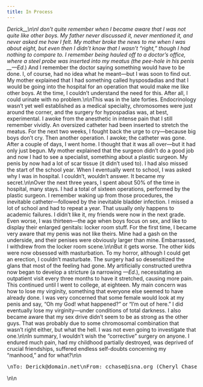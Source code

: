 ```yaml
---
title: In Process
---
```


_Derick\_\_\n\nI don&#8217;t quite remember when I became aware that I was not quite like other boys. My father never discussed it, never mentioned it, and never asked me how I felt. My mother broke the news to me when I was about eight, but even then I didn&#8217;t know that I wasn&#8217;t &#8220;right,&#8221; though I had nothing to compare to. I remember being hauled off to a doctor&#8217;s office, where a steel probe was inserted into my meatus (the pee-hole in his penis \_\_&#8212;Ed_.) And I remember the doctor saying something would have to be done. I, of course, had no idea what he meant&#8212;but I was soon to find out. My mother explained that I had something called hysposdadias and that I would be going into the hospital for an operation that would make me like other boys. At the time, I couldn&#8217;t understand the need for this. After all, I could urinate with no problem.\n\nThis was in the late forties. Endocrinology wasn&#8217;t yet well established as a medical specialty, chromosomes were just around the corner, and the surgery for hypospadias was, at best, experimental. I awoke from the anesthetic in intense pain that I still remember vividly. An oversized catheter had been inserted to stretch the meatus. For the next two weeks, I fought back the urge to cry&#8212;because big boys don&#8217;t cry. Then another operation. I awoke; the catheter was gone. After a couple of days, I went home. I thought that it was all over&#8212;but it had only just begun. My mother explained that the surgeon didn&#8217;t do a good job and now I had to see a specialist, something about a plastic surgeon. My penis by now had a lot of scar tissue (it didn&#8217;t used to). I had also missed the start of the school year. When I eventually went to school, I was asked why I was in hospital. I couldn&#8217;t, wouldn&#8217;t answer. It became my secret.\n\nOver the next three years, I spent about 50% of the time in hospital, many stays. I had a total of sixteen operations, performed by the plastic surgeon. I remember waking up from those procedures, the inevitable catheter&#8212;followed by the inevitable bladder infection. I missed a lot of school and had to repeat a year. That usually only happens to academic failures. I didn&#8217;t like it, my friends were now in the next grade. Even worse, I was thirteen&#8212;the age when boys focus on sex, and like to display their enlarged genitals: locker room stuff. For the first time, I became very aware that my penis was not like theirs. Mine had a gash on the underside, and their penises were obviously larger than mine. Embarrassed, I withdrew from the locker room scene.\n\nBut it gets worse. The other kids were now obsessed with masturbation. To my horror, although I could get an erection, I couldn&#8217;t masturbate. The surgery had so desensitized the glans that most of the feeling had gone. My artificially constructed urethra now began to develop a stricture (a narrowing _&#8212;Ed_.), necessitating an outpatient visit every three months to have it stretched, causing more pain. This continued until I went to college, at eighteen. My main concern was how to lose my virginity, something that everyone else seemed to have already done. I was very concerned that some female would look at my penis and say, &#8220;Oh my God! what happened?&#8221; or &#8220;I&#8217;m out of here.&#8221; I did eventually lose my virginity&#8212;under conditions of total darkness. I also became aware that my sex drive didn&#8217;t seem to be as strong as the other guys. That was probably due to some chromosomal combination that wasn&#8217;t right either, but what the hell. I was not even going to investigate that one.\n\nIn summary, I wouldn&#8217;t wish the &#8220;corrective&#8221; surgery on anyone. I endured much pain, had my childhood partially destroyed, was deprived of crucial friendships, suffered endless self-doubts concerning my &#8220;manhood,&#8221; and for what?\n\n

<pre>\nTo: Derick@domain.net\nFrom: cchase@isna.org (Cheryl Chase)\nSubject: Re: Write for Chrysalis?\nCc:\nBcc:\nX-Attachments:\n\nHi Derick,\n\nWhat I would like you to write about is not just about the\nsurgery, but about what it has been like to be intersexed,\nhow you were treated and what it felt like (emotionally,\nphysically), and how you wish you had been treated.\n\nbest,\n\ncheryl\n\n\n\nFrom: Derick@domain.net\nDate: Sat, 3 Aug 1996 14:37:35 -0400\nTo: cchase@isna.org\nSubject: My Story\n\nCheryl&#8230;.. is this what you are looking for?&#8230;. if you\nwant it changed, expanded, etc&#8230; please let me know&#8230;..\n\nRegards\n\nDerick\n\n\n\nTo: Derick@domain.net\nDate: 6 Aug 1996\nFrom: cchase@isna.org (Cheryl Chase)\nSubject: Re: My Story\n\n&gt;Cheryl&#8230;.. is this what you are looking for?&#8230;. if you\nwant it\n&gt;changed, expanded, etc&#8230; please let me know&#8230;..\n\nThank you!\n\nIf you could expand somewhat on what your life has been\nlike since then&#8230; what you wrote seems to end at about 18.\nBut it is now many years later; how did you fare, how did\nyou connect with your current partner, how has sex been for\nyou, and has your adult life been affected by your sexual\ndifference?\n\nDid you ever learn to masturbate? Are you orgasmic? Do you\nfind pleasure in sex?\n\nOne of the goals of hypospadias surgery is to make you able\nto pee standing up. How did you pee before the surgery?\nAfter the surgery?\n\nlove,\n\ncheryl\n\n\n\nFrom: Derick@domain.net\nDate: Tue, 13 Aug 1996 11:47:41 -0400\nTo: cchase@isna.org\nSubject: Re: Article\n\nCheryl,\n\nI am having a struggle trying to put into words my inner\nfeelings, emotions, etc. that you asked for as an addition\nto the stuff I sent you. I think it&#8217;s because its something\nI&#8217;ve never consciously tried to do.. it&#8217;s been repressed\nfor a long time. I&#8217;ve only known about <span class="caps">ISNA</span> for about a\nmonth now&#8230; and I guess you could say that I am still in\nthe process of coming out&#8230;&#8230;\n\nDerick\n\n</pre>\n\n
